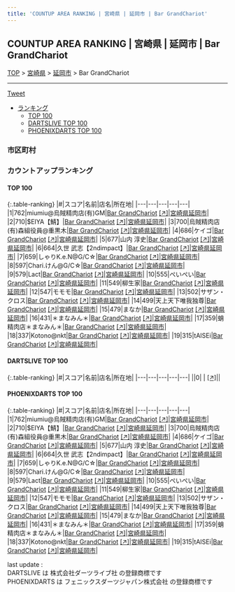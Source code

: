 ```yaml
---
title: 'COUNTUP AREA RANKING | 宮崎県 | 延岡市 | Bar GrandChariot'
---
```

## COUNTUP AREA RANKING | 宮崎県 | 延岡市 | Bar GrandChariot

[TOP](/darts/rank/) > [宮崎県](/darts/rank/宮崎県/) > [延岡市](/darts/rank/宮崎県/延岡市/) > Bar GrandChariot

___

<a href="https://twitter.com/share?ref_src=twsrc%5Etfw" data-text="COUNTUP AREA RANKING | 宮崎県延岡市Bar GrandChariot" class="twitter-share-button" data-hashtags="DARTSLIVE,PHOENIXDARTS,darts,ダーツ" data-show-count="false">Tweet</a>

* [ランキング](#カウントアップランキング)
    * [TOP 100](#top-100)
    * [DARTSLIVE TOP 100](#dartslive-top-100)
    * [PHOENIXDARTS TOP 100](#phoenixdarts-top-100)

### 市区町村

<ul>

</ul>

### カウントアップランキング

#### TOP 100



{:.table-ranking}
|#|スコア|名前|店名|所在地|
|---|---|---|---|---|
|1|762|<span class="rank-name-pd">miumiu@烏賊精肉店(有)GM</span>|<a href="/darts/rank/shops/92216.html">Bar GrandChariot</a> <a href="https://vs.phoenixdarts.com/jp/shop/shopDetailInfo/s_92216?s_seq=92216">[↗]</a>|<a href="/darts/rank/宮崎県/延岡市">宮崎県延岡市</a>|
|2|710|<span class="rank-name-pd">$EIYA【鯖】</span>|<a href="/darts/rank/shops/92216.html">Bar GrandChariot</a> <a href="https://vs.phoenixdarts.com/jp/shop/shopDetailInfo/s_92216?s_seq=92216">[↗]</a>|<a href="/darts/rank/宮崎県/延岡市">宮崎県延岡市</a>|
|3|700|<span class="rank-name-pd">烏賊精肉店(有)森組役員@重黒木</span>|<a href="/darts/rank/shops/92216.html">Bar GrandChariot</a> <a href="https://vs.phoenixdarts.com/jp/shop/shopDetailInfo/s_92216?s_seq=92216">[↗]</a>|<a href="/darts/rank/宮崎県/延岡市">宮崎県延岡市</a>|
|4|686|<span class="rank-name-pd">ケイゴ</span>|<a href="/darts/rank/shops/92216.html">Bar GrandChariot</a> <a href="https://vs.phoenixdarts.com/jp/shop/shopDetailInfo/s_92216?s_seq=92216">[↗]</a>|<a href="/darts/rank/宮崎県/延岡市">宮崎県延岡市</a>|
|5|677|<span class="rank-name-pd">山内 淳史</span>|<a href="/darts/rank/shops/92216.html">Bar GrandChariot</a> <a href="https://vs.phoenixdarts.com/jp/shop/shopDetailInfo/s_92216?s_seq=92216">[↗]</a>|<a href="/darts/rank/宮崎県/延岡市">宮崎県延岡市</a>|
|6|664|<span class="rank-name-pd">久世 武志【2ndimpact】</span>|<a href="/darts/rank/shops/92216.html">Bar GrandChariot</a> <a href="https://vs.phoenixdarts.com/jp/shop/shopDetailInfo/s_92216?s_seq=92216">[↗]</a>|<a href="/darts/rank/宮崎県/延岡市">宮崎県延岡市</a>|
|7|659|<span class="rank-name-pd">しゃりK.e.N@G/C☆</span>|<a href="/darts/rank/shops/92216.html">Bar GrandChariot</a> <a href="https://vs.phoenixdarts.com/jp/shop/shopDetailInfo/s_92216?s_seq=92216">[↗]</a>|<a href="/darts/rank/宮崎県/延岡市">宮崎県延岡市</a>|
|8|597|<span class="rank-name-pd">Chari.けん@G/C☆</span>|<a href="/darts/rank/shops/92216.html">Bar GrandChariot</a> <a href="https://vs.phoenixdarts.com/jp/shop/shopDetailInfo/s_92216?s_seq=92216">[↗]</a>|<a href="/darts/rank/宮崎県/延岡市">宮崎県延岡市</a>|
|9|579|<span class="rank-name-pd">Lact</span>|<a href="/darts/rank/shops/92216.html">Bar GrandChariot</a> <a href="https://vs.phoenixdarts.com/jp/shop/shopDetailInfo/s_92216?s_seq=92216">[↗]</a>|<a href="/darts/rank/宮崎県/延岡市">宮崎県延岡市</a>|
|10|555|<span class="rank-name-pd">ぺいぺい</span>|<a href="/darts/rank/shops/92216.html">Bar GrandChariot</a> <a href="https://vs.phoenixdarts.com/jp/shop/shopDetailInfo/s_92216?s_seq=92216">[↗]</a>|<a href="/darts/rank/宮崎県/延岡市">宮崎県延岡市</a>|
|11|549|<span class="rank-name-pd">柳生家</span>|<a href="/darts/rank/shops/92216.html">Bar GrandChariot</a> <a href="https://vs.phoenixdarts.com/jp/shop/shopDetailInfo/s_92216?s_seq=92216">[↗]</a>|<a href="/darts/rank/宮崎県/延岡市">宮崎県延岡市</a>|
|12|547|<span class="rank-name-pd">モモモ</span>|<a href="/darts/rank/shops/92216.html">Bar GrandChariot</a> <a href="https://vs.phoenixdarts.com/jp/shop/shopDetailInfo/s_92216?s_seq=92216">[↗]</a>|<a href="/darts/rank/宮崎県/延岡市">宮崎県延岡市</a>|
|13|502|<span class="rank-name-pd">サザン・クロス</span>|<a href="/darts/rank/shops/92216.html">Bar GrandChariot</a> <a href="https://vs.phoenixdarts.com/jp/shop/shopDetailInfo/s_92216?s_seq=92216">[↗]</a>|<a href="/darts/rank/宮崎県/延岡市">宮崎県延岡市</a>|
|14|499|<span class="rank-name-pd">天上天下唯我独尊</span>|<a href="/darts/rank/shops/92216.html">Bar GrandChariot</a> <a href="https://vs.phoenixdarts.com/jp/shop/shopDetailInfo/s_92216?s_seq=92216">[↗]</a>|<a href="/darts/rank/宮崎県/延岡市">宮崎県延岡市</a>|
|15|479|<span class="rank-name-pd">まなか</span>|<a href="/darts/rank/shops/92216.html">Bar GrandChariot</a> <a href="https://vs.phoenixdarts.com/jp/shop/shopDetailInfo/s_92216?s_seq=92216">[↗]</a>|<a href="/darts/rank/宮崎県/延岡市">宮崎県延岡市</a>|
|16|431|<span class="rank-name-pd">＊まなみん＊</span>|<a href="/darts/rank/shops/92216.html">Bar GrandChariot</a> <a href="https://vs.phoenixdarts.com/jp/shop/shopDetailInfo/s_92216?s_seq=92216">[↗]</a>|<a href="/darts/rank/宮崎県/延岡市">宮崎県延岡市</a>|
|17|359|<span class="rank-name-pd">蛸精肉店＊まなみん＊</span>|<a href="/darts/rank/shops/92216.html">Bar GrandChariot</a> <a href="https://vs.phoenixdarts.com/jp/shop/shopDetailInfo/s_92216?s_seq=92216">[↗]</a>|<a href="/darts/rank/宮崎県/延岡市">宮崎県延岡市</a>|
|18|337|<span class="rank-name-pd">Kotono@nkt</span>|<a href="/darts/rank/shops/92216.html">Bar GrandChariot</a> <a href="https://vs.phoenixdarts.com/jp/shop/shopDetailInfo/s_92216?s_seq=92216">[↗]</a>|<a href="/darts/rank/宮崎県/延岡市">宮崎県延岡市</a>|
|19|315|<span class="rank-name-pd">tAISEi</span>|<a href="/darts/rank/shops/92216.html">Bar GrandChariot</a> <a href="https://vs.phoenixdarts.com/jp/shop/shopDetailInfo/s_92216?s_seq=92216">[↗]</a>|<a href="/darts/rank/宮崎県/延岡市">宮崎県延岡市</a>|


#### DARTSLIVE TOP 100



{:.table-ranking}
|#|スコア|名前|店名|所在地|
|---|---|---|---|---|
||0|<span class="rank-name-dl"> </span>|<a href="/darts/rank/shops/.html"></a> <a href="">[↗]</a>|<a href="/darts/rank//"></a>|


#### PHOENIXDARTS TOP 100



{:.table-ranking}
|#|スコア|名前|店名|所在地|
|---|---|---|---|---|
|1|762|<span class="rank-name-pd">miumiu@烏賊精肉店(有)GM</span>|<a href="/darts/rank/shops/92216.html">Bar GrandChariot</a> <a href="https://vs.phoenixdarts.com/jp/shop/shopDetailInfo/s_92216?s_seq=92216">[↗]</a>|<a href="/darts/rank/宮崎県/延岡市">宮崎県延岡市</a>|
|2|710|<span class="rank-name-pd">$EIYA【鯖】</span>|<a href="/darts/rank/shops/92216.html">Bar GrandChariot</a> <a href="https://vs.phoenixdarts.com/jp/shop/shopDetailInfo/s_92216?s_seq=92216">[↗]</a>|<a href="/darts/rank/宮崎県/延岡市">宮崎県延岡市</a>|
|3|700|<span class="rank-name-pd">烏賊精肉店(有)森組役員@重黒木</span>|<a href="/darts/rank/shops/92216.html">Bar GrandChariot</a> <a href="https://vs.phoenixdarts.com/jp/shop/shopDetailInfo/s_92216?s_seq=92216">[↗]</a>|<a href="/darts/rank/宮崎県/延岡市">宮崎県延岡市</a>|
|4|686|<span class="rank-name-pd">ケイゴ</span>|<a href="/darts/rank/shops/92216.html">Bar GrandChariot</a> <a href="https://vs.phoenixdarts.com/jp/shop/shopDetailInfo/s_92216?s_seq=92216">[↗]</a>|<a href="/darts/rank/宮崎県/延岡市">宮崎県延岡市</a>|
|5|677|<span class="rank-name-pd">山内 淳史</span>|<a href="/darts/rank/shops/92216.html">Bar GrandChariot</a> <a href="https://vs.phoenixdarts.com/jp/shop/shopDetailInfo/s_92216?s_seq=92216">[↗]</a>|<a href="/darts/rank/宮崎県/延岡市">宮崎県延岡市</a>|
|6|664|<span class="rank-name-pd">久世 武志【2ndimpact】</span>|<a href="/darts/rank/shops/92216.html">Bar GrandChariot</a> <a href="https://vs.phoenixdarts.com/jp/shop/shopDetailInfo/s_92216?s_seq=92216">[↗]</a>|<a href="/darts/rank/宮崎県/延岡市">宮崎県延岡市</a>|
|7|659|<span class="rank-name-pd">しゃりK.e.N@G/C☆</span>|<a href="/darts/rank/shops/92216.html">Bar GrandChariot</a> <a href="https://vs.phoenixdarts.com/jp/shop/shopDetailInfo/s_92216?s_seq=92216">[↗]</a>|<a href="/darts/rank/宮崎県/延岡市">宮崎県延岡市</a>|
|8|597|<span class="rank-name-pd">Chari.けん@G/C☆</span>|<a href="/darts/rank/shops/92216.html">Bar GrandChariot</a> <a href="https://vs.phoenixdarts.com/jp/shop/shopDetailInfo/s_92216?s_seq=92216">[↗]</a>|<a href="/darts/rank/宮崎県/延岡市">宮崎県延岡市</a>|
|9|579|<span class="rank-name-pd">Lact</span>|<a href="/darts/rank/shops/92216.html">Bar GrandChariot</a> <a href="https://vs.phoenixdarts.com/jp/shop/shopDetailInfo/s_92216?s_seq=92216">[↗]</a>|<a href="/darts/rank/宮崎県/延岡市">宮崎県延岡市</a>|
|10|555|<span class="rank-name-pd">ぺいぺい</span>|<a href="/darts/rank/shops/92216.html">Bar GrandChariot</a> <a href="https://vs.phoenixdarts.com/jp/shop/shopDetailInfo/s_92216?s_seq=92216">[↗]</a>|<a href="/darts/rank/宮崎県/延岡市">宮崎県延岡市</a>|
|11|549|<span class="rank-name-pd">柳生家</span>|<a href="/darts/rank/shops/92216.html">Bar GrandChariot</a> <a href="https://vs.phoenixdarts.com/jp/shop/shopDetailInfo/s_92216?s_seq=92216">[↗]</a>|<a href="/darts/rank/宮崎県/延岡市">宮崎県延岡市</a>|
|12|547|<span class="rank-name-pd">モモモ</span>|<a href="/darts/rank/shops/92216.html">Bar GrandChariot</a> <a href="https://vs.phoenixdarts.com/jp/shop/shopDetailInfo/s_92216?s_seq=92216">[↗]</a>|<a href="/darts/rank/宮崎県/延岡市">宮崎県延岡市</a>|
|13|502|<span class="rank-name-pd">サザン・クロス</span>|<a href="/darts/rank/shops/92216.html">Bar GrandChariot</a> <a href="https://vs.phoenixdarts.com/jp/shop/shopDetailInfo/s_92216?s_seq=92216">[↗]</a>|<a href="/darts/rank/宮崎県/延岡市">宮崎県延岡市</a>|
|14|499|<span class="rank-name-pd">天上天下唯我独尊</span>|<a href="/darts/rank/shops/92216.html">Bar GrandChariot</a> <a href="https://vs.phoenixdarts.com/jp/shop/shopDetailInfo/s_92216?s_seq=92216">[↗]</a>|<a href="/darts/rank/宮崎県/延岡市">宮崎県延岡市</a>|
|15|479|<span class="rank-name-pd">まなか</span>|<a href="/darts/rank/shops/92216.html">Bar GrandChariot</a> <a href="https://vs.phoenixdarts.com/jp/shop/shopDetailInfo/s_92216?s_seq=92216">[↗]</a>|<a href="/darts/rank/宮崎県/延岡市">宮崎県延岡市</a>|
|16|431|<span class="rank-name-pd">＊まなみん＊</span>|<a href="/darts/rank/shops/92216.html">Bar GrandChariot</a> <a href="https://vs.phoenixdarts.com/jp/shop/shopDetailInfo/s_92216?s_seq=92216">[↗]</a>|<a href="/darts/rank/宮崎県/延岡市">宮崎県延岡市</a>|
|17|359|<span class="rank-name-pd">蛸精肉店＊まなみん＊</span>|<a href="/darts/rank/shops/92216.html">Bar GrandChariot</a> <a href="https://vs.phoenixdarts.com/jp/shop/shopDetailInfo/s_92216?s_seq=92216">[↗]</a>|<a href="/darts/rank/宮崎県/延岡市">宮崎県延岡市</a>|
|18|337|<span class="rank-name-pd">Kotono@nkt</span>|<a href="/darts/rank/shops/92216.html">Bar GrandChariot</a> <a href="https://vs.phoenixdarts.com/jp/shop/shopDetailInfo/s_92216?s_seq=92216">[↗]</a>|<a href="/darts/rank/宮崎県/延岡市">宮崎県延岡市</a>|
|19|315|<span class="rank-name-pd">tAISEi</span>|<a href="/darts/rank/shops/92216.html">Bar GrandChariot</a> <a href="https://vs.phoenixdarts.com/jp/shop/shopDetailInfo/s_92216?s_seq=92216">[↗]</a>|<a href="/darts/rank/宮崎県/延岡市">宮崎県延岡市</a>|


<div class="footer border-top border-gray-light mt-5 pt-3 text-right text-gray">
    last update : <span style="font-weight: italic" id="foot_last_modified"></span><br />
    DARTSLIVE は 株式会社ダーツライブ社 の登録商標です<br />
    PHOENIXDARTS は フェニックスダーツジャパン株式会社 の登録商標です<br />
</div>

<script src="https://cdnjs.cloudflare.com/ajax/libs/jquery.tablesorter/2.31.3/js/jquery.tablesorter.min.js" integrity="sha512-qzgd5cYSZcosqpzpn7zF2ZId8f/8CHmFKZ8j7mU4OUXTNRd5g+ZHBPsgKEwoqxCtdQvExE5LprwwPAgoicguNg==" crossorigin="anonymous" referrerpolicy="no-referrer"></script>
<link rel="stylesheet" href="https://cdnjs.cloudflare.com/ajax/libs/jquery.tablesorter/2.31.3/css/theme.default.min.css" integrity="sha512-wghhOJkjQX0Lh3NSWvNKeZ0ZpNn+SPVXX1Qyc9OCaogADktxrBiBdKGDoqVUOyhStvMBmJQ8ZdMHiR3wuEq8+w==" crossorigin="anonymous" referrerpolicy="no-referrer" />
<script>
$(function() {
    $(".table-ranking").tablesorter({sortList:[[0, 0]]});
    $("#foot_last_modified").text(formatDate(new Date(document.lastModified), 'yyyy-MM-dd HH:mm:ss'));
});
</script>

<script async src="https://platform.twitter.com/widgets.js" charset="utf-8"></script>